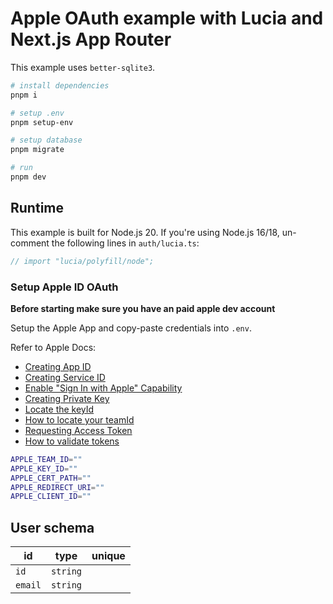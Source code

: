 # Apple OAuth example with Lucia and Next.js App Router

This example uses `better-sqlite3`.

```bash
# install dependencies
pnpm i

# setup .env
pnpm setup-env

# setup database
pnpm migrate

# run
pnpm dev
```

## Runtime

This example is built for Node.js 20. If you're using Node.js 16/18, un-comment the following lines in `auth/lucia.ts`:

```ts
// import "lucia/polyfill/node";
```

### Setup Apple ID OAuth

**Before starting make sure you have an paid apple dev account**

Setup the Apple App and copy-paste credentials into `.env`.

Refer to Apple Docs:

- [Creating App ID](https://developer.apple.com/help/account/manage-identifiers/register-an-app-id/)
- [Creating Service ID](https://developer.apple.com/help/account/manage-identifiers/register-a-services-id)
- [Enable "Sign In with Apple" Capability](https://developer.apple.com/help/account/manage-identifiers/enable-app-capabilities)
- [Creating Private Key](https://developer.apple.com/help/account/manage-keys/create-a-private-key)
- [Locate the keyId](https://developer.apple.com/help/account/manage-keys/get-a-key-identifier)
- [How to locate your teamId](https://developer.apple.com/help/account/manage-your-team/locate-your-team-id)
- [Requesting Access Token](https://developer.apple.com/documentation/sign_in_with_apple/request_an_authorization_to_the_sign_in_with_apple_server)
- [How to validate tokens](https://developer.apple.com/documentation/sign_in_with_apple/generate_and_validate_tokens)

```bash
APPLE_TEAM_ID=""
APPLE_KEY_ID=""
APPLE_CERT_PATH=""
APPLE_REDIRECT_URI=""
APPLE_CLIENT_ID=""
```

## User schema

| id      | type     | unique |
| ------- | -------- | :----: |
| `id`    | `string` |        |
| `email` | `string` |        |
